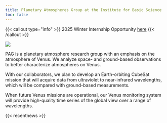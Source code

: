 ```yaml
---
title: Planetary Atmospheres Group at the Institute for Basic Science
toc: false
---
```



{{< callout type="info" >}}
  2025 Winter Internship Opportunity [here](https://pag-ibs.github.io/jobs/2025-winter-internship/)
{{< /callout >}}

<!-- {{< callout type="important" >}}
#  2024 Summer Internship - Application Deadline: May 20th [Link](https://pag-ibs.github.io/jobs/2024-summer-internship/)
# {{< /callout >}} -->

<!-- {{< callout type="important" >}}
2024 Research Positions - Application Deadline: August 26th ([Link](https://pag-ibs.github.io/jobs/2024-research-position/))
{{< /callout >}} -->

![](/images/main/2024_design_PAG.png)

PAG is a planetary atmosphere research group with an emphasis on the atmosphere of Venus. We analyze space- and ground-based observations to better characterize atmospheres on Venus.



With our collaborators, we plan to develop an Earth-orbiting CubeSat mission that will acquire data from ultraviolet to near-infrared wavelengths, which will be compared with ground-based measurements.



When future Venus missions are operational, our Venus monitoring system will provide high-quality time series of the global view over a range of wavelengths.

{{< recentnews >}}